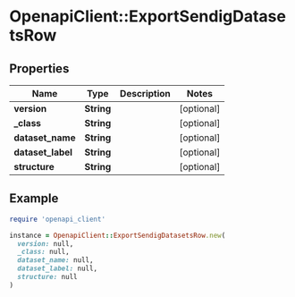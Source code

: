 # OpenapiClient::ExportSendigDatasetsRow

## Properties

| Name | Type | Description | Notes |
| ---- | ---- | ----------- | ----- |
| **version** | **String** |  | [optional] |
| **_class** | **String** |  | [optional] |
| **dataset_name** | **String** |  | [optional] |
| **dataset_label** | **String** |  | [optional] |
| **structure** | **String** |  | [optional] |

## Example

```ruby
require 'openapi_client'

instance = OpenapiClient::ExportSendigDatasetsRow.new(
  version: null,
  _class: null,
  dataset_name: null,
  dataset_label: null,
  structure: null
)
```

